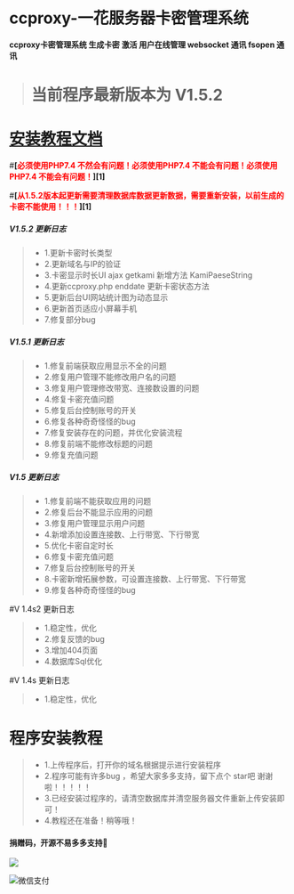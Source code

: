 # ccproxy-一花服务器卡密管理系统
**ccproxy卡密管理系统 生成卡密 激活 用户在线管理 websocket 通讯 fsopen 通讯** 

># 当前程序最新版本为 **V1.5**.2

# [**安装教程文档**](doc/%E4%B8%80%E8%8A%B1CCPROXY%20%E5%AE%89%E8%A3%85%E6%95%99%E7%A8%8B.md "安装教程文档")

#**[<font style="color:red;">必须使用PHP7.4 不然会有问题！必须使用PHP7.4 不能会有问题！必须使用PHP7.4 不能会有问题！</font>][1]**

#**[<font style="color:red;">从1.5.2版本起更新需要清理数据库数据更新数据，需要重新安装，以前生成的卡密不能使用！！！</font>][1]**

##### V1.5.2 更新日志

> - 1.更新卡密时长类型
> - 2.更新域名与IP的验证
> - 3.卡密显示时长UI ajax getkami 新增方法 KamiPaeseString
> - 4.更新ccproxy.php enddate 更新卡密状态方法
> - 5.更新后台UI网站统计图为动态显示
> - 6.更新首页适应小屏幕手机
> - 7.修复部分bug

##### V1.5.1 更新日志

> - 1.修复前端获取应用显示不全的问题
> - 2.修复用户管理不能修改用户名的问题
> - 3.修复用户管理修改带宽、连接数设置的问题
> - 4.修复卡密充值问题
> - 5.修复后台控制账号的开关
> - 6.修复各种奇奇怪怪的bug
> - 7.修复安装存在的问题，并优化安装流程
> - 8.修复前端不能修改标题的问题
> - 9.修复充值问题

##### V1.5 更新日志

> - 1.修复前端不能获取应用的问题
> -  2.修复后台不能显示应用的问题
> - 3.修复用户管理显示用户问题
> - 4.新增添加设置连接数、上行带宽、下行带宽
> - 5.优化卡密自定时长
> - 6.修复卡密充值问题
> - 7.修复后台控制账号的开关
> - 8.卡密新增拓展参数，可设置连接数、上行带宽、下行带宽
> - 9.修复各种奇奇怪怪的bug

#V 1.4s2 更新日志

>* 1.稳定性，优化
>* 2.修复反馈的bug
>* 3.增加404页面
>* 4.数据库Sql优化

#V 1.4s 更新日志

>* 1.稳定性，优化

# 程序安装教程

>* 1.上传程序后，打开你的域名根据提示进行安装程序
>* 2.程序可能有许多bug ，希望大家多多支持，留下点个 star吧 谢谢啦！！！！！
>* 3.已经安装过程序的，请清空数据库并清空服务器文件重新上传安装即可！
>* 4.教程还在准备！稍等哦！

#### 捐赠码，开源不易多多支持:call_me_hand:

![](http://download.vhxkx.cn//typeraimgs/微信图片_20221022184915.jpg)

![微信支付](http://download.vhxkx.cn//typeraimgs/微信图片_20221022184548.jpg)